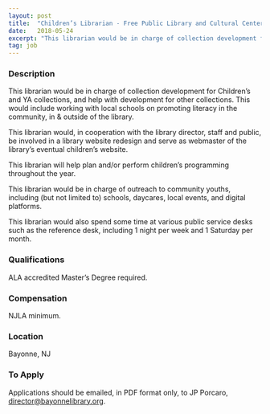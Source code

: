 ```yaml
---
layout: post
title:  "Children’s Librarian - Free Public Library and Cultural Center of Bayonne "
date:   2018-05-24
excerpt: "This librarian would be in charge of collection development for Children’s and YA collections, and help with development for other collections. This would include working with local schools on promoting literacy in the community, in & outside of the library. This librarian would, in cooperation with the library director, staff..."
tag: job
---
```


### Description   

This librarian would be in charge of collection development for Children’s and YA collections, and help with development for other collections. This would include working with local schools on promoting literacy in the community, in & outside of the library.

This librarian would, in cooperation with the library director, staff and public, be involved in a library website redesign and serve as webmaster of the library’s eventual children’s website. 

This librarian will help plan and/or perform children’s programming throughout the year. 

This librarian would be in charge of outreach to community youths, including (but not limited to) schools, daycares, local events, and digital platforms.

This librarian would also spend some time at various public service desks such as the reference desk, including 1 night per week and 1 Saturday per month. 





### Qualifications   

ALA accredited Master’s Degree required. 


### Compensation   

NJLA minimum.


### Location   

Bayonne, NJ 




### To Apply   

Applications should be emailed, in PDF format only, to JP Porcaro, director@bayonnelibrary.org. 





